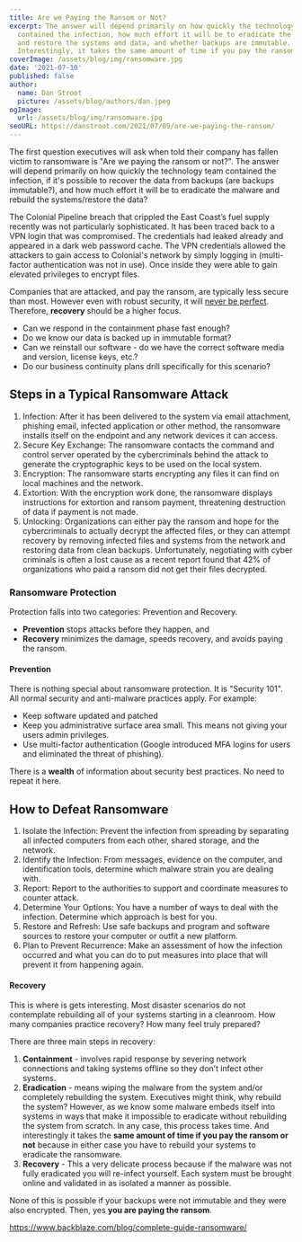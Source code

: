 ```yaml
---
title: Are we Paying the Ransom or Not?
excerpt: The answer will depend primarily on how quickly the technology team
  contained the infection, how much effort it will be to eradicate the malware
  and restore the systems and data, and whether backups are immutable.
  Interestingly, it takes the same amount of time if you pay the ransom or not!
coverImage: /assets/blog/img/ransomware.jpg
date: '2021-07-10'
published: false
author:
  name: Dan Stroot
  picture: /assets/blog/authors/dan.jpeg
ogImage:
  url: /assets/blog/img/ransomware.jpg
seoURL: https://danstroot.com/2021/07/09/are-we-paying-the-ransom/
---
```


The first question executives will ask when told their company has fallen victim to ransomware is "Are we paying the ransom or not?". The answer will depend primarily on how quickly the technology team contained the infection, if it's possible to recover the data from backups (are backups immutable?), and how much effort it will be to eradicate the malware and rebuild the systems/restore the data?

The Colonial Pipeline breach that crippled the East Coast’s fuel supply recently was not particularly sophisticated. It has been traced back to a VPN login that was compromised. The credentials had leaked already and appeared in a dark web password cache. The VPN credentials allowed the attackers to gain access to Colonial's network by simply logging in (multi-factor authentication was not in use). Once inside they were able to gain elevated privileges to encrypt files.

Companies that are attacked, and pay the ransom, are typically less secure than most. However even with robust security, it will [never be perfect](/posts/2015-09-26-is-it-secure). Therefore, **recovery** should be a higher focus.

- Can we respond in the containment phase fast enough?
- Do we know our data is backed up in immutable format?
- Can we reinstall our software - do we have the correct software media and version, license keys, etc.?
- Do our business continuity plans drill specifically for this scenario?

## Steps in a Typical Ransomware Attack

1. Infection: After it has been delivered to the system via email attachment, phishing email, infected application or other method, the ransomware installs itself on the endpoint and any network devices it can access.
2. Secure Key Exchange: The ransomware contacts the command and control server operated by the cybercriminals behind the attack to generate the cryptographic keys to be used on the local system.
3. Encryption: The ransomware starts encrypting any files it can find on local machines and the network.
4. Extortion: With the encryption work done, the ransomware displays instructions for extortion and ransom payment, threatening destruction of data if payment is not made.
5. Unlocking: Organizations can either pay the ransom and hope for the cybercriminals to actually decrypt the affected files, or they can attempt recovery by removing infected files and systems from the network and restoring data from clean backups. Unfortunately, negotiating with cyber criminals is often a lost cause as a recent report found that 42% of organizations who paid a ransom did not get their files decrypted.

### Ransomware Protection

Protection falls into two categories: Prevention and Recovery.

- **Prevention** stops attacks before they happen, and
- **Recovery** minimizes the damage, speeds recovery, and avoids paying the ransom.

#### Prevention

There is nothing special about ransomware protection. It is "Security 101". All normal security and anti-malware practices apply. For example:

- Keep software updated and patched
- Keep you administrative surface area small. This means not giving your users admin privileges.
- Use multi-factor authentication (Google introduced MFA logins for users and eliminated the threat of phishing).

There is a **wealth** of information about security best practices. No need to repeat it here.

## How to Defeat Ransomware

1. Isolate the Infection: Prevent the infection from spreading by separating all infected computers from each other, shared storage, and the network.
2. Identify the Infection: From messages, evidence on the computer, and identification tools, determine which malware strain you are dealing with.
3. Report: Report to the authorities to support and coordinate measures to counter attack.
4. Determine Your Options: You have a number of ways to deal with the infection. Determine which approach is best for you.
5. Restore and Refresh: Use safe backups and program and software sources to restore your computer or outfit a new platform.
6. Plan to Prevent Recurrence: Make an assessment of how the infection occurred and what you can do to put measures into place that will prevent it from happening again.

#### Recovery

This is where is gets interesting. Most disaster scenarios do not contemplate rebuilding all of your systems starting in a cleanroom. How many companies practice recovery? How many feel truly prepared?

There are three main steps in recovery:

1. **Containment** - involves rapid response by severing network connections and taking systems offline so they don’t infect other systems.
2. **Eradication** - means wiping the malware from the system and/or completely rebuilding the system. Executives might think, why rebuild the system? However, as we know some malware embeds itself into systems in ways that make it impossible to eradicate without rebuilding the system from scratch. In any case, this process takes time. And interestingly it takes the **same amount of time if you pay the ransom or not** because in either case you have to rebuild your systems to eradicate the ransomware.
3. **Recovery** - This a very delicate process because if the malware was not fully eradicated you will re-infect yourself. Each system must be brought online and validated in as isolated a manner as possible.

None of this is possible if your backups were not immutable and they were also encrypted. Then, yes **you are paying the ransom**.

https://www.backblaze.com/blog/complete-guide-ransomware/
